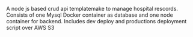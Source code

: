 A node js based crud api templatemake to manage hospital rescords.
Consists of one Mysql Docker container as database and one node container for backend.
Includes dev deploy and productions deployment script over AWS S3
